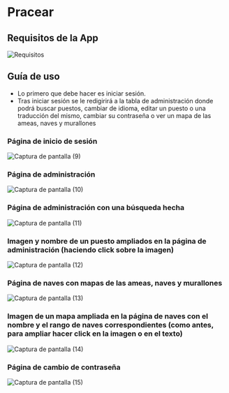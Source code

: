 # Pracear 

## Requisitos de la App

![Requisitos](https://github.com/user-attachments/assets/2ba5d275-9420-436a-bc1a-619ddfcd072d)

## Guía de uso

- Lo primero que debe hacer es iniciar sesión.
- Tras iniciar sesión se le redigirirá a la tabla de administración donde podrá buscar puestos, cambiar de idioma, editar un puesto o una traducción del mismo, cambiar su contraseña o ver un mapa de las ameas, naves y murallones


### Página de inicio de sesión
![Captura de pantalla (9)](https://github.com/user-attachments/assets/f61b3a5b-20d1-45c5-8e1b-f250ed977205)

### Página de administración
![Captura de pantalla (10)](https://github.com/user-attachments/assets/f4397e76-5369-4e5c-8152-d0cd2a913b0a)
### Página de administración con una búsqueda hecha
![Captura de pantalla (11)](https://github.com/user-attachments/assets/d67957a9-62be-47b3-b95b-8fe979b334ff)

### Imagen y nombre de un puesto ampliados en la página de administración (haciendo click sobre la imagen)
![Captura de pantalla (12)](https://github.com/user-attachments/assets/18eeee0d-30c9-48e4-a6f9-8f5722dd57e0)
### Página de naves con mapas de las ameas, naves y murallones
![Captura de pantalla (13)](https://github.com/user-attachments/assets/4724d313-b4ef-44e4-ba9e-e784c8147645)
### Imagen de un mapa ampliada en la página de naves con el nombre y el rango de naves correspondientes (como antes, para ampliar hacer click en la imagen o en el texto)
![Captura de pantalla (14)](https://github.com/user-attachments/assets/5454cbac-ddea-4cf4-a95f-f60360765a69)
### Página de cambio de contraseña
![Captura de pantalla (15)](https://github.com/user-attachments/assets/74a76e2e-696a-4c07-b649-64d44c4eb7b0)
